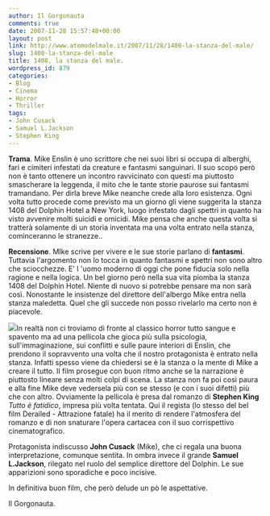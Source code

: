 ```yaml
---
author: Il Gorgonauta
comments: true
date: 2007-11-28 15:57:48+00:00
layout: post
link: http://www.atomodelmale.it/2007/11/28/1408-la-stanza-del-male/
slug: 1408-la-stanza-del-male
title: 1408, la stanza del male.
wordpress_id: 879
categories:
- Blog
- Cinema
- Horror
- Thriller
tags:
- John Cusack
- Samuel L.Jackson
- Stephen King
---
```


**Trama**. Mike Enslin è uno scrittore che nei suoi libri si occupa di alberghi, fari e cimiteri infestati da creature e fantasmi sanguinari. Il suo scopo però non è tanto ottenere un incontro ravvicinato con questi ma piuttosto smascherare la leggenda, il mito che le tante storie paurose sui fantasmi tramandano. Per dirla breve Mike neanche crede alla loro esistenza. Ogni volta tutto procede come previsto ma un giorno gli viene suggerita la stanza 1408 del Dolphin Hotel a New York, luogo infestato dagli spettri in quanto ha visto avvenire molti suicidi e omicidi. Mike pensa che anche questa volta si tratterà solamente di un storia inventata ma una volta entrato nella stanza, cominceranno le stranezze..

**Recensione**. MIke scrive per vivere e le sue storie parlano di **fantasmi**. Tuttavia l'argomento non lo tocca in quanto fantasmi e spettri non sono altro che sciocchezze. E' l 'uomo moderno di oggi che pone fiducia solo nella ragione e nella logica. Un bel giorno però nella sua vita piomba la stanza 1408 del Dolphin Hotel. Niente di nuovo si potrebbe pensare ma non sarà così. Nonostante le insistenze del direttore dell'albergo Mike entra nella stanza maledetta. Quel che gli succede non posso rivelarlo ma certo non è piacevole.

<!-- more -->


![](http://www.atomodelmale.it/wp-content/uploads/2008/10/1408_4-300x201.jpg)In realtà non ci troviamo di fronte al classico horror tutto sangue e spavento ma ad una pellicola che gioca più sulla psicologia, sull'immaginazione, sui conflitti e sulle paure interiori di Enslin, che prendono il sopravvento una volta che il nostro protagonista è entrato nella stanza. Infatti spesso viene da chiedersi se è la stanza o la mente di Mike a creare il tutto. Il film prosegue con buon ritmo anche se la narrazione è piuttosto lineare senza molti colpi di scena. La stanza non fa poi così paura e alla fine Mike deve vedersela più con se stesso (e con i suoi difetti) più che con altro. Ovviamente la pellicola è presa dal romanzo di **Stephen King** _Tutto è fatidico_, impresa più volta tentata. Qui il regista (lo stesso del bel film Derailed - Attrazione fatale) ha il merito di rendere l'atmosfera del romanzo e di non snaturare l'opera cartacea con il suo corrispettivo cinematografico.

Protagonista indiscusso **John Cusack** (Mike), che ci regala una buona interpretazione, comunque sentita. In ombra invece il grande **Samuel L.Jackson**, rilegato nel ruolo del semplice direttore del Dolphin. Le sue apparizioni sono sporadiche e poco incisive.

In definitiva buon film, che però delude un pò le aspettative.

Il Gorgonauta.
